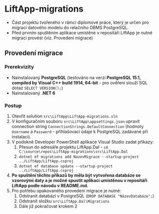 # LiftApp-migrations
- Část projektu tvořeného v rámci diplomové práce, který je určen pro migraci datového modelu do relačního DBMS PostgreSQL.
- Před prvním spuštěním aplikace umístěné v repositáři LiftApp je nutné migraci provést (viz. Provedení migrace)


## Provedení migrace
### Prerekvizity
- Nainstalovaný **PostgreSQL** (testováno na verzi **PostgreSQL 15.1, compiled by Visual C++ build 1914, 64-bit** - pro ověření slouží SQL dotaz `SELECT VERSION();`)
- Nainstalovaný **.NET 6**
### Postup
1. Otevřít solution `src\LiftApp\LiftApp-migrations.sln`
2. V konfiguračním souboru `src\LiftApp\appsettings.json` upravit connection string `ConnectionStrings.DefaultConnection` (hodnoty `Username` a `Password` - přihlašovací údaje k PostgreSQL zadávané při instalaci).
3. V podokně Developer PowerShell aplikace Visual Studio zadat příkazy:
    1. Přesun do adresáře projektu LiftApp.Dal - `cd C:\source\repos\LiftApp-migrations\src\LiftApp.Dal`
    2. `dotnet ef migrations add NazevMigrace --startup-project ../LiftApp/LiftApp.csproj`
    3. `dotnet ef database update --startup-project ../LiftApp/LiftApp.csproj`
4. **Po spuštění těchto příkazů by měla být vytvořena databáze se vzorovými daty a je možné spustit aplikaci umístěnou v repositáři LiftApp podle návodu v README.md.**
5. Pro potřebu opakovaného provedení migrace je nutné:
    1. Odstranit databázi v PostgreSQL (`DROP DATABASE "NázevDatabáze";`)
    2. Odstranit složku `src\LiftApp.Dal\Migrations`
    3. Dále již pokračovat krokem 2